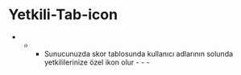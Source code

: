 # Yetkili-Tab-icon
- - - Sunucunuzda skor tablosunda kullanıcı adlarının solunda yetkililerinize özel ikon olur - - -
